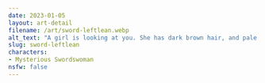 ```yaml
---
date: 2023-01-05
layout: art-detail
filename: /art/sword-leftlean.webp
alt_text: "A girl is looking at you. She has dark brown hair, and pale skin. She has a dark dress with golden accents and is plastered against a simple light background."
slug: sword-leftlean
characters:
- Mysterious Swordswoman
nsfw: false
---
```

